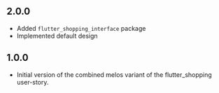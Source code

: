 ## 2.0.0
- Added `flutter_shopping_interface` package
- Implemented default design


## 1.0.0

- Initial version of the combined melos variant of the flutter_shopping user-story.
